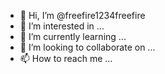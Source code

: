 - 👋 Hi, I’m @freefire1234freefire
- 👀 I’m interested in ...
- 🌱 I’m currently learning ...
- 💞️ I’m looking to collaborate on ...
- 📫 How to reach me ...

<!---
freefire1234freefire/freefire1234freefire is a ✨ special ✨ repository because its `README.md` (this file) appears on your GitHub profile.
You can click the Preview link to take a look at your changes.
--->
